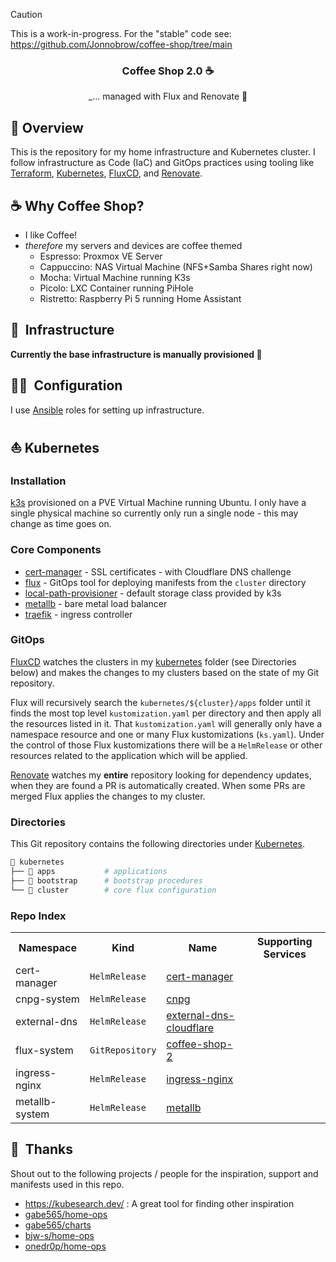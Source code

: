 > [!CAUTION]
> This is a work-in-progress. For the "stable" code see: https://github.com/Jonnobrow/coffee-shop/tree/main

<div align="center">

### Coffee Shop 2.0 ☕

_... managed with Flux and Renovate :robot:

</div>

## 📖 Overview

This is the repository for my home infrastructure and Kubernetes cluster. I follow infrastructure as Code (IaC) and GitOps practices using
tooling like [Terraform](https://www.terraform.io/), [Kubernetes](https://kubernetes.io/), [FluxCD](https://github.com/fluxcd/flux2), and
[Renovate](https://github.com/renovatebot/renovate).

## ☕ Why Coffee Shop?
- I like Coffee!
- *therefore* my servers and devices are coffee themed
    - Espresso: Proxmox VE Server
    - Cappuccino: NAS Virtual Machine (NFS+Samba Shares right now)
    - Mocha: Virtual Machine running K3s
    - Picolo: LXC Container running PiHole
    - Ristretto: Raspberry Pi 5 running Home Assistant

## :bricks:&nbsp; Infrastructure

**Currently the base infrastructure is manually provisioned :clown_face:**

## :technologist:&nbsp; Configuration

I use [Ansible](https://www.ansible.com/) roles for setting up infrastructure.

## ⛵ Kubernetes

### Installation

[k3s](https://k3s.io) provisioned on a PVE Virtual Machine running Ubuntu. I only have a single physical machine so currently only
run a single node - this may change as time goes on.

### Core Components
- [cert-manager](https://cert-manager.io/) - SSL certificates - with Cloudflare DNS challenge
- [flux](https://toolkit.fluxcd.io/) - GitOps tool for deploying manifests from the `cluster` directory
- [local-path-provisioner](https://github.com/rancher/local-path-provisioner) - default storage class provided by k3s
- [metallb](https://metallb.universe.tf/) - bare metal load balancer
- [traefik](https://traefik.io) - ingress controller

### GitOps

[FluxCD](https://github.com/fluxcd/flux2) watches the clusters in my [kubernetes](./kubernetes/) folder (see Directories below)
and makes the changes to my clusters based on the state of my Git repository.

Flux will recursively search the `kubernetes/${cluster}/apps` folder until it finds the most top level `kustomization.yaml` per directory and
then apply all the resources listed in it. That `kustomization.yaml` will generally only have a namespace resource and one or many Flux
kustomizations (`ks.yaml`). Under the control of those Flux kustomizations there will be a `HelmRelease` or other resources related to
the application which will be applied.

[Renovate](https://github.com/renovatebot/renovate) watches my **entire** repository looking for dependency updates, when they are found
a PR is automatically created. When some PRs are merged Flux applies the changes to my cluster.

### Directories

This Git repository contains the following directories under [Kubernetes](./kubernetes/).

```sh
📁 kubernetes
├── 📁 apps           # applications
├── 📁 bootstrap      # bootstrap procedures
└── 📁 cluster        # core flux configuration
```

### Repo Index

<!-- Begin apps section -->
<table>
  <tr>
    <th>Namespace</th>
    <th>Kind</th>
    <th>Name</th>
    <th>Supporting Services</th>
  </tr>
  <tr>
    <td>cert-manager</td>
    <td><code>HelmRelease</code></td>
    <td><a href="kubernetes/coffee-shop-2/apps/cert-manager/app/helmrelease.yaml">cert-manager</a></td>
    <td></td>
  </tr>
  <tr>
    <td>cnpg-system</td>
    <td><code>HelmRelease</code></td>
    <td><a href="kubernetes/coffee-shop-2/apps/cnpg/app/helmrelease.yaml">cnpg</a></td>
    <td></td>
  </tr>
  <tr>
    <td>external-dns</td>
    <td><code>HelmRelease</code></td>
    <td><a href="kubernetes/coffee-shop-2/apps/external-dns/cloudflare/helmrelease.yaml">external-dns-cloudflare</a></td>
    <td></td>
  </tr>
  <tr>
    <td>flux-system</td>
    <td><code>GitRepository</code></td>
    <td><a href="https://github.com/Jonnobrow/coffee-shop">coffee-shop-2</a></td>
    <td></td>
  </tr>
  <tr>
    <td>ingress-nginx</td>
    <td><code>HelmRelease</code></td>
    <td><a href="kubernetes/coffee-shop-2/apps/ingress-nginx/app/helmrelease.yaml">ingress-nginx</a></td>
    <td></td>
  </tr>
  <tr>
    <td>metallb-system</td>
    <td><code>HelmRelease</code></td>
    <td><a href="kubernetes/coffee-shop-2/apps/metallb/app/helmrelease.yaml">metallb</a></td>
    <td></td>
  </tr>
</table>
<!-- End apps section -->

## :handshake:&nbsp; Thanks
Shout out to the following projects / people for the inspiration, support and manifests used in this repo.

- https://kubesearch.dev/ : A great tool for finding other inspiration
- [gabe565/home-ops](https://github.com/gabe565/home-ops)
- [gabe565/charts](https://github.com/gabe565/charts)
- [bjw-s/home-ops](https://github.com/bjw-s/home-ops)
- [onedr0p/home-ops](https://github.com/onedr0p/home-ops)
